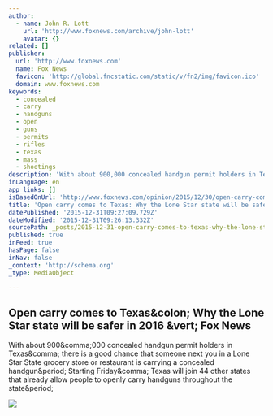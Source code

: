 ```yaml
---
author:
  - name: John R. Lott
    url: 'http://www.foxnews.com/archive/john-lott'
    avatar: {}
related: []
publisher:
  url: 'http://www.foxnews.com'
  name: Fox News
  favicon: 'http://global.fncstatic.com/static/v/fn2/img/favicon.ico'
  domain: www.foxnews.com
keywords:
  - concealed
  - carry
  - handguns
  - open
  - guns
  - permits
  - rifles
  - texas
  - mass
  - shootings
description: 'With about 900,000 concealed handgun permit holders in Texas, there is a good chance that someone next you in a Lone Star State grocery store or restaurant is carrying a concealed handgun. Starting Friday, Texas will join 44 other states that already allow people to openly carry handguns throughout the state.'
inLanguage: en
app_links: []
isBasedOnUrl: 'http://www.foxnews.com/opinion/2015/12/30/open-carry-comes-to-texas-why-lone-star-state-will-be-safer-in-2016.html'
title: 'Open carry comes to Texas: Why the Lone Star state will be safer in 2016 | Fox News'
datePublished: '2015-12-31T09:27:09.729Z'
dateModified: '2015-12-31T09:26:13.332Z'
sourcePath: _posts/2015-12-31-open-carry-comes-to-texas-why-the-lone-star-state-will-be-s.md
published: true
inFeed: true
hasPage: false
inNav: false
_context: 'http://schema.org'
_type: MediaObject

---
```

<article style=""><h1>Open carry comes to Texas&amp;colon; Why the Lone Star state will be safer in 2016 &amp;vert; Fox News</h1><p>With about 900&amp;comma;000 concealed handgun permit holders in Texas&amp;comma; there is a good chance that someone next you in a Lone Star State grocery store or restaurant is carrying a concealed handgun&amp;period; Starting Friday&amp;comma; Texas will join 44 other states that already allow people to openly carry handguns throughout the state&amp;period;</p><img src="http://a57.foxnews.com/media2.foxnews.com/BrightCove/694940094001/2015/12/29/876/493/694940094001_4679140550001_f207d0df-40a8-454f-9174-dfb3ea45e0d9.jpg?ve=1&amp;tl=1" /></article>